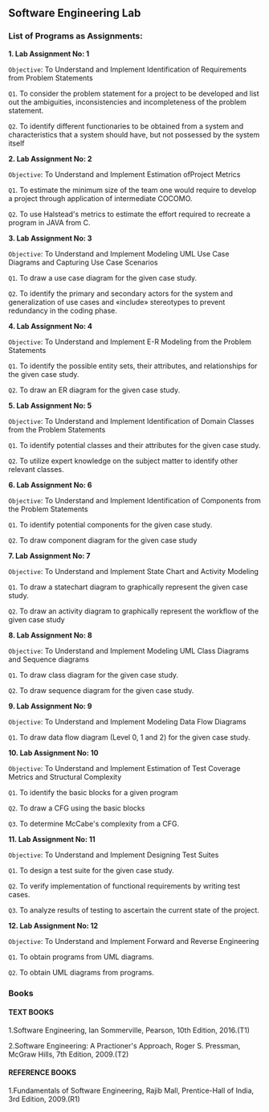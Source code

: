 ## Software Engineering Lab

### List of Programs as Assignments:

__1. Lab Assignment No: 1__

`Objective`: To Understand and Implement Identification of Requirements from Problem
Statements

`Q1`. To consider the problem statement for a project to be developed and list out the
ambiguities, inconsistencies and incompleteness of the problem statement.

`Q2`. To identify different functionaries to be obtained from a system and characteristics that a
system should have, but not possessed by the system itself


__2. Lab Assignment No: 2__

`Objective`: To Understand and Implement Estimation ofProject Metrics

`Q1`. To estimate the minimum size of the team one would require to develop a project through
application of intermediate COCOMO.

`Q2`. To use Halstead's metrics to estimate the effort required to recreate a program in JAVA
from C.


__3. Lab Assignment No: 3__

`Objective`: To Understand and Implement Modeling UML Use Case Diagrams and Capturing
Use Case Scenarios

`Q1`. To draw a use case diagram for the given case study.

`Q2`. To identify the primary and secondary actors for the system and generalization of use
cases and «include» stereotypes to prevent redundancy in the coding phase.


__4. Lab Assignment No: 4__

`Objective`: To Understand and Implement E-R Modeling from the Problem Statements

`Q1`. To identify the possible entity sets, their attributes, and relationships for the given case
study.

`Q2`. To draw an ER diagram for the given case study.


__5. Lab Assignment No: 5__

`Objective`: To Understand and Implement Identification of Domain Classes from the Problem
Statements

`Q1`. To identify potential classes and their attributes for the given case study.

`Q2`. To utilize expert knowledge on the subject matter to identify other relevant classes.


__6. Lab Assignment No: 6__

`Objective`: To Understand and Implement Identification of Components from the Problem
Statements

`Q1`. To identify potential components for the given case study.

`Q2`. To draw component diagram for the given case study


__7. Lab Assignment No: 7__

`Objective`: To Understand and Implement State Chart and Activity Modeling

`Q1`. To draw a statechart diagram to graphically represent the given case study.

`Q2`. To draw an activity diagram to graphically represent the workflow of the given case
study

__8. Lab Assignment No: 8__

`Objective`: To Understand and Implement Modeling UML Class Diagrams and Sequence
diagrams

`Q1`. To draw class diagram for the given case study.

`Q2`. To draw sequence diagram for the given case study.

__9. Lab Assignment No: 9__

`Objective`: To Understand and Implement Modeling Data Flow Diagrams

`Q1`. To draw data flow diagram (Level 0, 1 and 2) for the given case study.

__10. Lab Assignment No: 10__

`Objective`: To Understand and Implement Estimation of Test Coverage Metrics and Structural
Complexity

`Q1`. To identify the basic blocks for a given program

`Q2`. To draw a CFG using the basic blocks

`Q3`. To determine McCabe's complexity from a CFG.


__11. Lab Assignment No: 11__

`Objective`: To Understand and Implement Designing Test Suites

`Q1`. To design a test suite for the given case study.

`Q2`. To verify implementation of functional requirements by writing test cases.

`Q3`. To analyze results of testing to ascertain the current state of the project.


__12. Lab Assignment No: 12__

`Objective`: To Understand and Implement Forward and Reverse Engineering

`Q1`. To obtain programs from UML diagrams.

`Q2`. To obtain UML diagrams from programs.


### Books

#### TEXT BOOKS
1.Software Engineering, Ian Sommerville, Pearson, 10th Edition, 2016.(T1)

2.Software Engineering: A Practioner's Approach, Roger S. Pressman, McGraw Hills, 7th
Edition, 2009.(T2)

#### REFERENCE BOOKS

1.Fundamentals of Software Engineering, Rajib Mall, Prentice-Hall of India, 3rd Edition,
2009.(R1)

